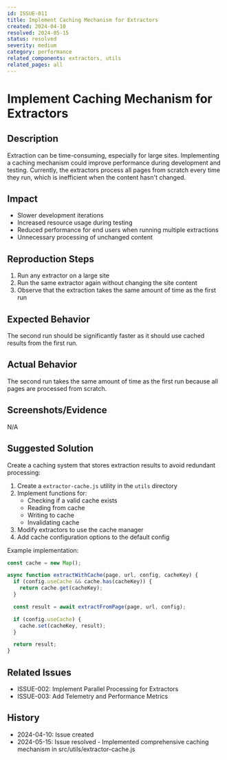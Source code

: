 ```yaml
---
id: ISSUE-011
title: Implement Caching Mechanism for Extractors
created: 2024-04-10
resolved: 2024-05-15
status: resolved
severity: medium
category: performance
related_components: extractors, utils
related_pages: all
---
```


# Implement Caching Mechanism for Extractors

## Description
Extraction can be time-consuming, especially for large sites. Implementing a caching mechanism could improve performance during development and testing. Currently, the extractors process all pages from scratch every time they run, which is inefficient when the content hasn't changed.

## Impact
- Slower development iterations
- Increased resource usage during testing
- Reduced performance for end users when running multiple extractions
- Unnecessary processing of unchanged content

## Reproduction Steps
1. Run any extractor on a large site
2. Run the same extractor again without changing the site content
3. Observe that the extraction takes the same amount of time as the first run

## Expected Behavior
The second run should be significantly faster as it should use cached results from the first run.

## Actual Behavior
The second run takes the same amount of time as the first run because all pages are processed from scratch.

## Screenshots/Evidence
N/A

## Suggested Solution
Create a caching system that stores extraction results to avoid redundant processing:

1. Create a `extractor-cache.js` utility in the `utils` directory
2. Implement functions for:
   - Checking if a valid cache exists
   - Reading from cache
   - Writing to cache
   - Invalidating cache
3. Modify extractors to use the cache manager
4. Add cache configuration options to the default config

Example implementation:
```javascript
const cache = new Map();

async function extractWithCache(page, url, config, cacheKey) {
  if (config.useCache && cache.has(cacheKey)) {
    return cache.get(cacheKey);
  }

  const result = await extractFromPage(page, url, config);

  if (config.useCache) {
    cache.set(cacheKey, result);
  }

  return result;
}
```

## Related Issues
- ISSUE-002: Implement Parallel Processing for Extractors
- ISSUE-003: Add Telemetry and Performance Metrics

## History
- 2024-04-10: Issue created
- 2024-05-15: Issue resolved - Implemented comprehensive caching mechanism in src/utils/extractor-cache.js
